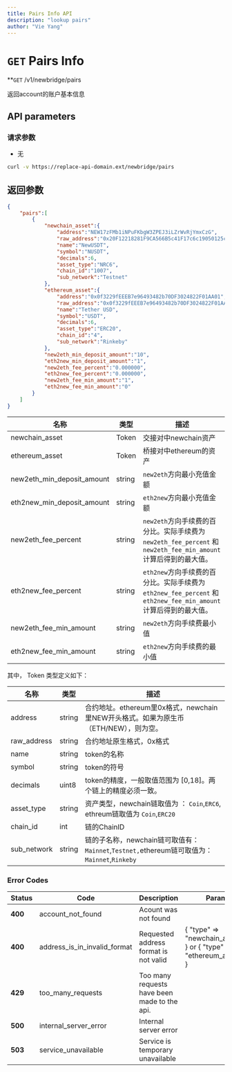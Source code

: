 ```yaml
---
title: Pairs Info API
description: "lookup pairs"
author: "Vie Yang"
---
```


# `GET` Pairs Info

**`GET` /v1/newbridge/pairs

返回account的账户基本信息

## API parameters

### 请求参数

- 无


```bash
curl -v https://replace-api-domain.ext/newbridge/pairs
```

## 返回参数

```json
{
    "pairs":[
        {
            "newchain_asset":{
                "address":"NEW17zFMb1iNPuFKbgW3ZPEJ3iLZrWvRjYmxCzG",
                "raw_address":"0x20F12218281F9CA566B5c41F17c6c19050125cD3",
                "name":"NewUSDT",
                "symbol":"NUSDT",
                "decimals":6,
                "asset_type":"NRC6",
                "chain_id":"1007",
                "sub_network":"Testnet"
            },
            "ethereum_asset":{
                "address":"0x0f3229fEEEB7e96493482b70DF3024822F01AA01",
                "raw_address":"0x0f3229fEEEB7e96493482b70DF3024822F01AA01",
                "name":"Tether USD",
                "symbol":"USDT",
                "decimals":6,
                "asset_type":"ERC20",
                "chain_id":"4",
                "sub_network":"Rinkeby"
            },
            "new2eth_min_deposit_amount":"10",
            "eth2new_min_deposit_amount":"1",
            "new2eth_fee_percent":"0.000000",
            "eth2new_fee_percent":"0.000000",
            "new2eth_fee_min_amount":"1",
            "eth2new_fee_min_amount":"0"
        }
    ]
}
```

| 名称                 | 类型          | 描述                                                         |
| -------------------- | ------------- | ------------------------------------------------------------ |
| newchain_asset | Token  | 交接对中newchain资产 |
| ethereum_asset | Token | 桥接对中ethereum的资产 |
| new2eth_min_deposit_amount | string        | `new2eth`方向最小充值金额 |
| eth2new_min_deposit_amount | string | `eth2new`方向最小充值金额                     |
| new2eth_fee_percent | string | `new2eth`方向手续费的百分比。实际手续费为 `new2eth_fee_percent` 和 `new2eth_fee_min_amount`计算后得到的最大值。 |
| eth2new_fee_percent | string | `eth2new`方向手续费的百分比。实际手续费为 `eth2new_fee_percent` 和 `eth2new_fee_min_amount` 计算后得到的最大值。 |
| new2eth_fee_min_amount | string | `new2eth`方向手续费最小值 |
| eth2new_fee_min_amount | string | `eth2new`方向手续费的最小值 |



其中， Token 类型定义如下：

| 名称        | 类型   | 描述                                                         |
| ----------- | ------ | ------------------------------------------------------------ |
| address     | string | 合约地址。ethereum里0x格式，newchain里NEW开头格式。如果为原生币（ETH/NEW），则为空。 |
| raw_address | string | 合约地址原生格式，0x格式                                     |
| name        | string | token的名称                                                  |
| symbol      | string | token的符号                                                  |
| decimals    | uint8  | token的精度，一般取值范围为 [0,18]。两个链上的精度必须一致。 |
| asset_type  | string | 资产类型，newchain链取值为 ： `Coin`,`ERC6`, ethreum链取值为 `Coin`,`ERC20` |
| chain_id    | int    | 链的ChainID                                                  |
| sub_network | string | 链的子名称，newchain链可取值有： `Mainnet`,`Testnet,`ethereum链可取值为：`Mainnet`,`Rinkeby` |



### Error Codes

| **Status** | **Code**                     | **Description**                              | **Params**                                                   |
| ---------- | ---------------------------- | -------------------------------------------- | ------------------------------------------------------------ |
| **400**    | account_not_found            | Acount was not found                         |                                                              |
| **400**    | address_is_in_invalid_format | Requested address format is not valid        | { "type" => "newchain_address" } or  { "type" => "ethereum_address" } |
| **429**    | too_many_requests            | Too many requests have been made to the api. |                                                              |
| **500**    | internal_server_error        | Internal server error                        |                                                              |
| **503**    | service_unavailable          | Service is temporary unavailable             |                                                              |